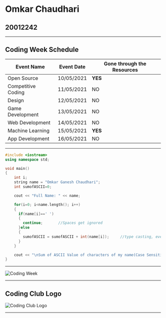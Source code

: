 Omkar Chaudhari
===================
## 20012242
___
## Coding Week Schedule


Event Name | Event Date | Gone through the Resources
--- | --- | ---
Open Source | 10/05/2021 | **YES**
Competitive Coding | 11/05/2021 |	NO
Design | 12/05/2021 |	NO
Game Development | 13/05/2021 |	NO
Web Development |	14/05/2021 | NO
Machine Learning | 15/05/2021 | **YES**
App Development | 16/05/2021 | NO
___
```C++
#include <iostream>
using namespace std;

void main() 
{
    int i;
    string name = "Omkar Ganesh Chaudhari";
    int sumofASCII=0;

    cout << "Full Name: " << name;

    for(i=0; i<name.length(); i++)
    {
      if(name[i]==' ')
      {
        continue;       //Spaces get ignored
      }else
      {
        sumofASCII = sumofASCII + int(name[i]);     //type casting, every character has a assigned ASCII value
      }
    }

    cout << "\nSum of ASCII Value of characters of my name(Case Sensitive) of " << name << " is: " << sumofASCII;
}
```
___
![Coding Week](https://github.com/codingiitg/open_source_submission/blob/main/Group%2095.png)
___
## Coding Club Logo


![Coding Club Logo](https://github.com/codingiitg/open_source_submission/blob/main/coding-club%20logo.png)
___
